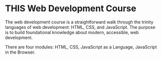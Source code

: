 # THIS Web Development Course

The web development course is a straightforward walk through the trinity languages of web development: HTML, CSS, and JavaScript. The purpose is to build foundational knowledge about modern, accessible, web development.

There are four modules: HTML, CSS, JavaScript as a Language, JavaScript in the Browser.
